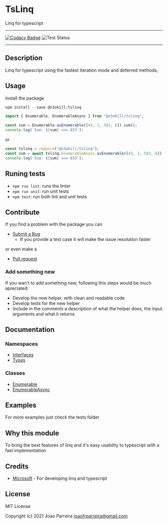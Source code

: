 # TsLinq

Linq for typescript

---

[![Codacy Badge](https://app.codacy.com/project/badge/Grade/a724fe0f1ab1456ba159aa5e97834bf7)](https://www.codacy.com/gh/n3okill/tslinq/dashboard?utm_source=github.com&amp;utm_medium=referral&amp;utm_content=n3okill/tslinq&amp;utm_campaign=Badge_Grade) ![Test Status](https://github.com/n3okill/tslinq/actions/workflows/test.yml/badge.svg)

---

## Description

Linq for typescript using the fastest iteration mode and deferred methods,

## Usage

Install the package

```js
npm install --save @n3okill/tslinq
```

```js
import { Enumerable, EnumerableAsync } from "@n3okill/tslinq";

const sum = Enumerable.asEnumerable([43, 1, 583, 6]).sum();
console.log(`Sum: ${sum} === 633`);
```

or

```js
const tslinq = require("@n3okill/tslinq");
const sum = await tslinq.EnumerableAsync.asEnumerable([43, 1, 583, 6]).sum();
console.log(`Sum: ${sum} === 633`);


```

## Runing tests

-   `npm run lint`: runs the linter
-   `npm run unit`: run unit tests
-   `npm test`: run both lint and unit tests

## Contribute

If you find a problem with the package you can

-   [Submit a Bug](https://github.com/n3okill/tslinq/issues)
    -   If you provide a test case it will make the issue resolution faster

or even make a

-   [Pull request](https://github.com/n3okill/tslinq/pulls)

### Add something new

If you wan't to add something new, following this steps would be much apreciated:

-   Develop the new helper, with clean and readable code
-   Develop tests for the new helper
-   Include in the comments a description of what the helper does, the input arguments and what it returns

## Documentation

### Namespaces

-   [Interfaces](docs/interfaces.md)
-   [Types](docs/types.md)

### Classes

-   [Enumerable](docs/classes/enumerable.md)
-   [EnumerableAsync](docs/classes/enumerableasync.md)

## Examples

For more examples just check the tests folder

## Why this module

To bring the best features of linq and it's easy usability to typescript with a fast implementation

## Credits

-   [Microsoft](http://www.microsoft.com) - For developing linq and typescript

## License

MIT License

Copyright (c) 2021 Joao Parreira [joaofrparreira@gmail.com](mailto:joaofrparreira@gmail.com)